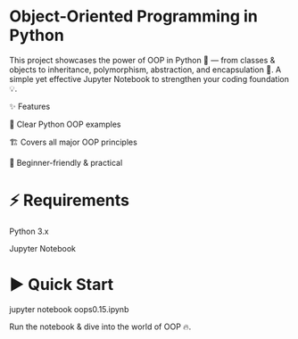 # Object-Oriented Programming in Python

This project showcases the power of OOP in Python 🚀 — from classes & objects to inheritance, polymorphism, abstraction, and encapsulation 🔑. A simple yet effective Jupyter Notebook to strengthen your coding foundation 💡.

✨ Features

📘 Clear Python OOP examples

🏗️ Covers all major OOP principles

🎯 Beginner-friendly & practical

# ⚡ Requirements

Python 3.x

Jupyter Notebook

# ▶️ Quick Start
jupyter notebook oops0.15.ipynb


Run the notebook & dive into the world of OOP 🔥.
